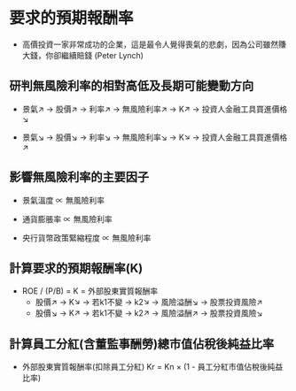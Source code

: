 # 要求的預期報酬率

* 高價投資一家非常成功的企業，這是最令人覺得喪氣的悲劇，因為公司雖然賺大錢，你卻繼續賠錢 (Peter Lynch)

## 研判無風險利率的相對高低及長期可能變動方向

* 景氣↗ → 股價↗ → 利率↗ → 無風險利率↗ → K↗ → 投資人金融工具買進價格↘

* 景氣↘ → 股價↘ → 利率↘ → 無風險利率↘ → K↘ → 投資人金融工具買進價格↗

## 影響無風險利率的主要因子

* 景氣溫度 ∝ 無風險利率

* 通貨膨脹率 ∝ 無風險利率

* 央行貨幣政策緊縮程度 ∝ 無風險利率

## 計算要求的預期報酬率(K)

* ROE / (P/B) = K = 外部股東實質報酬率
    * 股價↗ → K↘ → 若k1不變 → k2↘ → 風險溢酬↘ → 股票投資風險↗
    * 股價↘ → K↗ → 若k1不變 → k2↗ → 風險溢酬↗ → 股票投資風險↘

## 計算員工分紅(含董監事酬勞)總市值佔稅後純益比率

* 外部股東實質報酬率(扣除員工分紅) Kr = Kn × (1 - 員工分紅市值佔稅後純益比率)
